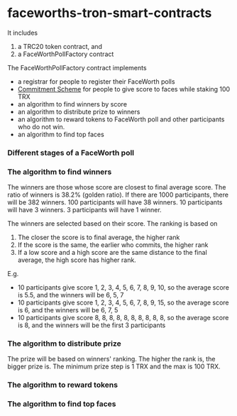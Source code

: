 # faceworths-tron-smart-contracts

It includes 

1. a TRC20 token contract, and 
2. a FaceWorthPollFactory contract

The FaceWorthPollFactory contract implements 

* a registrar for people to register their FaceWorth polls
* [Commitment Scheme](https://en.wikipedia.org/wiki/Commitment_scheme) for people to give score to faces while staking 100 TRX
* an algorithm to find winners by score
* an algorithm to distribute prize to winners
* an algorithm to reward tokens to FaceWorth poll and other participants who do not win.
* an algorithm to find top faces

### Different stages of a FaceWorth poll



### The algorithm to find winners

The winners are those whose score are closest to final average score. The ratio of winners is 38.2% (golden ratio). If there are 1000 participants, there will be 382 winners. 100 participants will have 38 winners. 10 participants will have 3 winners. 3 participants will have 1 winner.

The winners are selected based on their score. The ranking is based on

1. The closer the score is to final average, the higher rank
2. If the score is the same, the earlier who commits, the higher rank
3. If a low score and a high score are the same distance to the final average, the high score has higher rank.

E.g. 

- 10 participants give score 1, 2, 3, 4, 5, 6, 7, 8, 9, 10, so the average score is 5.5, and the winners will be 6, 5, 7
- 10 participants give score 1, 2, 3, 4, 5, 6, 7, 8, 9, 15, so the average score is 6, and the winners will be 6, 7, 5
- 10 participants give score 8, 8, 8, 8, 8, 8, 8, 8, 8, 8, so the average score is 8, and the winners will be the first 3 participants

### The algorithm to distribute prize

The prize will be based on winners' ranking. The higher the rank is, the bigger prize is. The minimum prize step is 1 TRX and the max is 100 TRX.

### The algorithm to reward tokens

### The algorithm to find top faces
